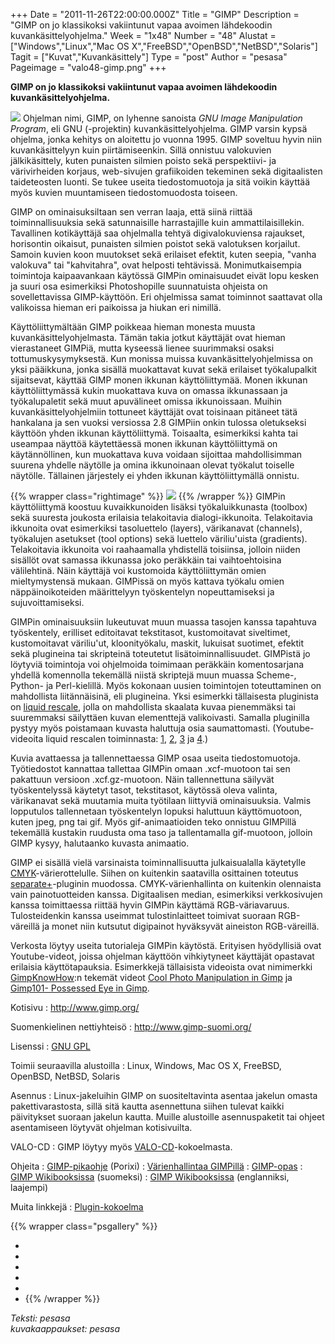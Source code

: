 +++
Date = "2011-11-26T22:00:00.000Z"
Title = "GIMP"
Description = "GIMP on jo klassikoksi vakiintunut vapaa avoimen lähdekoodin kuvankäsittelyohjelma."
Week = "1x48"
Number = "48"
Alustat = ["Windows","Linux","Mac OS X","FreeBSD","OpenBSD","NetBSD","Solaris"]
Tagit = ["Kuvat","Kuvankäsittely"]
Type = "post"
Author = "pesasa"
Pageimage = "valo48-gimp.png"
+++


**GIMP on jo klassikoksi vakiintunut vapaa avoimen lähdekoodin
kuvankäsittelyohjelma.**

![ ](/images/valo48-gimp.png "fig:valo48-gimp.png") Ohjelman nimi, GIMP, on
lyhenne sanoista *GNU Image Manipulation Program*, eli GNU (-projektin)
kuvankäsittelyohjelma. GIMP varsin kypsä ohjelma, jonka kehitys on
aloitettu jo vuonna 1995. GIMP soveltuu hyvin niin kuvankäsittelyyn kuin
piirtämiseenkin. Sillä onnistuu valokuvien jälkikäsittely, kuten
punaisten silmien poisto sekä perspektiivi- ja värivirheiden korjaus,
web-sivujen grafiikoiden tekeminen sekä digitaalisten taideteosten
luonti. Se tukee useita tiedostomuotoja ja sitä voikin käyttää myös
kuvien muuntamiseen tiedostomuodosta toiseen.

GIMP on ominaisuksiltaan sen verran laaja, että siinä riittää
toiminnallisuuksia sekä satunnaisille harrastajille kuin
ammattilaisillekin. Tavallinen kotikäyttäjä saa ohjelmalla tehtyä
digivalokuviensa rajaukset, horisontin oikaisut, punaisten silmien
poistot sekä valotuksen korjailut. Samoin kuvien koon muutokset sekä
erilaiset efektit, kuten seepia, "vanha valokuva" tai "kahvitahra", ovat
helposti tehtävissä. Monimutkaisempia toimintoja kaipaavankaan käytössä
GIMPin ominaisuudet eivät lopu kesken ja suuri osa esimerkiksi
Photoshopille suunnatuista ohjeista on sovellettavissa GIMP-käyttöön.
Eri ohjelmissa samat toiminnot saattavat olla valikoissa hieman eri
paikoissa ja hiukan eri nimillä.

Käyttöliittymältään GIMP poikkeaa hieman monesta muusta
kuvankäsittelyohjelmasta. Tämän takia jotkut käyttäjät ovat hieman
vierastaneet GIMPiä, mutta kyseessä lienee suurimmaksi osaksi
tottumuskysymyksestä. Kun monissa muissa kuvankäsittelyohjelmissa on
yksi pääikkuna, jonka sisällä muokattavat kuvat sekä erilaiset
työkalupalkit sijaitsevat, käyttää GIMP monen ikkunan käyttöliittymää.
Monen ikkunan käyttöliittymässä kukin muokattava kuva on omassa
ikkunassaan ja työkalupaletit sekä muut apuvälineet omissa ikkunoissaan.
Muihin kuvankäsittelyohjelmiin tottuneet käyttäjät ovat toisinaan
pitäneet tätä hankalana ja sen vuoksi versiossa 2.8 GIMPiin onkin
tulossa oletukseksi käyttöön yhden ikkunan käyttöliittymä. Toisaalta,
esimerkiksi kahta tai useampaa näyttöä käytettäessä monen ikkunan
käyttöliittymä on käytännöllinen, kun muokattava kuva voidaan sijoittaa
mahdollisimman suurena yhdelle näytölle ja omina ikkunoinaan olevat
työkalut toiselle näytölle. Tällainen järjestely ei yhden ikkunan
käyttöliittymällä onnistu.

{{% wrapper class="rightimage" %}}
![ ](/images/gimp-kuvitus.jpg "fig:gimp-kuvitus.jpg")
{{% /wrapper %}}
GIMPin käyttöliittymä
koostuu kuvaikkunoiden lisäksi työkaluikkunasta (toolbox) sekä suuresta
joukosta erilaisia telakoitavia dialogi-ikkunoita. Telakoitavia
ikkunoita ovat esimerkiksi tasoluettelo (layers), värikanavat
(channels), työkalujen asetukset (tool options) sekä luettelo
väriliu'uista (gradients). Telakoitavia ikkunoita voi raahaamalla
yhdistellä toisiinsa, jolloin niiden sisällöt ovat samassa ikkunassa
joko peräkkäin tai vaihtoehtoisina välilehtinä. Näin käyttäjä voi
kustomoida käyttöliittymän omien mieltymystensä mukaan. GIMPissä on myös
kattava työkalu omien näppäinoikoteiden määrittelyyn työskentelyn
nopeuttamiseksi ja sujuvoittamiseksi.

GIMPin ominaisuuksiin lukeutuvat muun muassa tasojen kanssa tapahtuva
työskentely, erilliset editoitavat tekstitasot, kustomoitavat
siveltimet, kustomoitavat väriliu'ut, kloonityökalu, maskit, lukuisat
suotimet, efektit sekä plugineina tai skripteinä toteutetut
lisätoiminnallisuudet. GIMPistä jo löytyviä toimintoja voi ohjelmoida
toimimaan peräkkäin komentosarjana yhdellä komennolla tekemällä niistä
skriptejä muun muassa Scheme-, Python- ja Perl-kielillä. Myös kokonaan
uusien toimintojen toteuttaminen on mahdollista liitännäisinä, eli
plugineina. Yksi esimerkki tällaisesta pluginista on [liquid
rescale](http://liquidrescale.wikidot.com/), jolla on mahdollista
skaalata kuvaa pienemmäksi tai suuremmaksi säilyttäen kuvan elementtejä
valikoivasti. Samalla pluginilla pystyy myös poistamaan kuvasta
haluttuja osia saumattomasti. (Youtube-videoita liquid rescalen
toiminnasta: [1](http://www.youtube.com/watch?v=kNVdBJQVhFE),
[2](http://www.youtube.com/watch?v=f_P4flXIl0Y),
[3](http://www.youtube.com/watch?v=zBdg6EIXeVY) ja
[4](http://www.youtube.com/watch?v=Wfz3DcrHQaQ).)

Kuvia avattaessa ja tallennettaessa GIMP osaa useita tiedostomuotoja.
Työtiedostot kannattaa tallettaa GIMPin omaan .xcf-muotoon tai sen
pakattuun versioon .xcf.gz-muotoon. Näin tallennettuna säilyvät
työskentelyssä käytetyt tasot, tekstitasot, käytössä oleva valinta,
värikanavat sekä muutamia muita työtilaan liittyviä ominaisuuksia.
Valmis lopputulos tallennetaan työskentelyn lopuksi haluttuun
käyttömuotoon, kuten jpeg, png tai gif. Myös gif-animaatioiden teko
onnistuu GIMPillä tekemällä kustakin ruudusta oma taso ja tallentamalla
gif-muotoon, jolloin GIMP kysyy, halutaanko kuvasta animaatio.

GIMP ei sisällä vielä varsinaista toiminnallisuutta julkaisualalla
käytetylle
[CMYK](http://en.wikipedia.org/wiki/CMYK_color_model)-värierottelulle.
Siihen on kuitenkin saatavilla osittainen toteutus
[separate+](http://sourceforge.jp/projects/separate-plus/)-pluginin
muodossa. CMYK-värienhallinta on kuitenkin olennaista vain
painotuotteiden kanssa. Digitaalisen median, esimerkiksi verkkosivujen
kanssa toimittaessa riittää hyvin GIMPin käyttämä RGB-väriavaruus.
Tulosteidenkin kanssa useimmat tulostinlaitteet toimivat suoraan
RGB-väreillä ja monet niin kutsutut digipainot hyväksyvät aineiston
RGB-väreillä.

Verkosta löytyy useita tutorialeja GIMPin käytöstä. Erityisen
hyödyllisiä ovat Youtube-videot, joissa ohjelman käyttöön vihkiytyneet
käyttäjät opastavat erilaisia käyttötapauksia. Esimerkkejä tällaisista
videoista ovat nimimerkki
[GimpKnowHow](http://www.youtube.com/user/GimpKnowHow):n tekemät videot
[Cool Photo Manipulation in
Gimp](http://www.youtube.com/watch?v=A8OTSC_iVT0) ja [Gimp101- Possessed
Eye in Gimp](http://www.youtube.com/watch?v=FqnO3tRES20).

Kotisivu
:   <http://www.gimp.org/>

Suomenkielinen nettiyhteisö
:   <http://www.gimp-suomi.org/>

Lisenssi
:   [GNU GPL](GNU_GPL)

Toimii seuraavilla alustoilla
:   Linux, Windows, Mac OS X, FreeBSD, OpenBSD, NetBSD, Solaris

Asennus
:   Linux-jakeluihin GIMP on suositeltavinta asentaa jakelun omasta
    pakettivarastosta, sillä sitä kautta asennettuna siihen tulevat
    kaikki päivitykset suoraan jakelun kautta. Muille alustoille
    asennuspaketit tai ohjeet asentamiseen löytyvät ohjelman
    kotisivuilta.

VALO-CD
:   GIMP löytyy myös
    [VALO-CD](http://www.valo-cd.fi/ilmainen_gimp)-kokoelmasta.

Ohjeita
:   [GIMP-pikaohje](http://porixi.l-a.fi/GIMP_pikaohje) (Porixi)
:   [Värienhallintaa
    GIMPillä](http://www.brankovukelic.com/post/513356271/gimp-color-management-for-dtp)
:   [GIMP-opas](http://www.joutsi.com/gimp.html)
:   [GIMP Wikibooksissa](http://fi.wikibooks.org/wiki/GIMP) (suomeksi)
:   [GIMP Wikibooksissa](http://en.wikibooks.org/wiki/The_GIMP)
    (englanniksi, laajempi)

Muita linkkejä
:   [Plugin-kokoelma](http://registry.gimp.org/)

{{% wrapper class="psgallery" %}}
-   [ ](/images/Gimp-1.png)
-   [ ](/images/Gimp-2.png)
-   [ ](/images/Gimp-3.png)
-   [ ](/images/Gimp-4.png)
-   [ ](/images/Gimp-5.png)
-   [ ](/images/Gimp-6.png)
{{% /wrapper %}}

*Teksti: pesasa* <br />
*kuvakaappaukset: pesasa*

